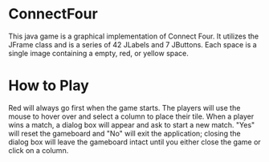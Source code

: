 # ConnectFour

This java game is a graphical implementation of Connect Four. It utilizes the JFrame class and is a series of 42 JLabels and 7 JButtons. Each space is a single image containing a empty, red, or yellow space.

# How to Play

Red will always go first when the game starts. The players will use the mouse to hover over and select a column to place their tile. When a player wins a match, a dialog box will appear and ask to start a new match. "Yes" will reset the gameboard and "No" will exit the application; closing the dialog box will leave the gameboard intact until you either close the game or click on a column.
